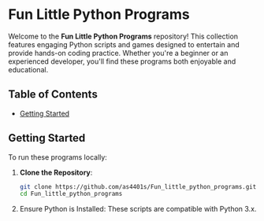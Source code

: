# Fun Little Python Programs

Welcome to the **Fun Little Python Programs** repository! This collection features engaging Python scripts and games designed to entertain and provide hands-on coding practice. Whether you're a beginner or an experienced developer, you'll find these programs both enjoyable and educational.

## Table of Contents

- [Getting Started](#getting-started)

## Getting Started

To run these programs locally:

1. **Clone the Repository**:
   ```bash
   git clone https://github.com/as4401s/Fun_little_python_programs.git
   cd Fun_little_python_programs

2. Ensure Python is Installed:
  These scripts are compatible with Python 3.x.
